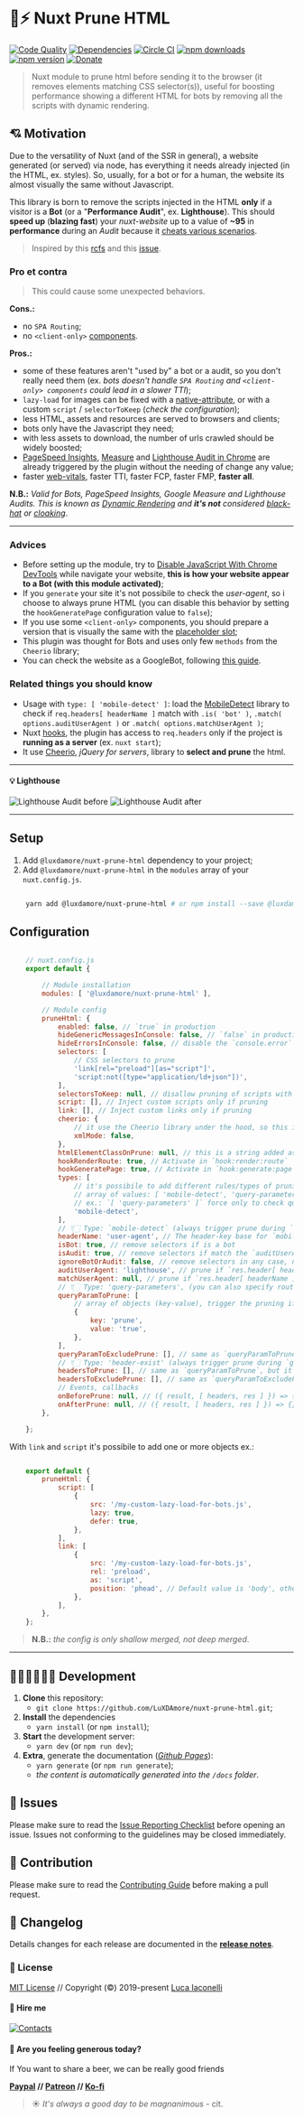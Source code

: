 # 🔌⚡ Nuxt Prune HTML

[![Code Quality][quality-src]][quality-href]
[![Dependencies][dependencies-src]][dependencies-href]
[![Circle CI][circle-ci-src]][circle-ci-href]
[![npm downloads][npm-downloads-src]][npm-downloads-href]
[![npm version][npm-version-src]][npm-version-href]
[![Donate][paypal-donate-src]][paypal-donate-href]

[quality-src]: https://img.shields.io/badge/code%20quality-A-informational?style=flat
[quality-href]: https://luxdamore.github.io/nuxt-prune-html/

[dependencies-src]: https://img.shields.io/badge/dependencies-up%20to%20date-darkgreen.svg?style=flat
[dependencies-href]: https://npmjs.com/package/@luxdamore/nuxt-prune-html

[circle-ci-src]: https://img.shields.io/circleci/project/github/LuXDAmore/nuxt-prune-html.svg?style=flat&color=darkgreen
[circle-ci-href]: https://circleci.com/gh/LuXDAmore/nuxt-prune-html

[npm-downloads-src]: https://img.shields.io/npm/dt/@luxdamore/nuxt-prune-html.svg?style=flat&color=orange
[npm-downloads-href]: https://npmjs.com/package/@luxdamore/nuxt-prune-html

[npm-version-src]: https://img.shields.io/npm/v/@luxdamore/nuxt-prune-html/latest.svg?style=flat&color=orange
[npm-version-href]: https://npmjs.com/package/@luxdamore/nuxt-prune-html

[paypal-donate-src]: https://img.shields.io/badge/paypal-donate-black.svg?style=flat
[paypal-donate-href]: https://www.paypal.me/luxdamore

> Nuxt module to prune html before sending it to the browser (it removes elements matching CSS selector(s)), useful for boosting performance showing a different HTML for bots by removing all the scripts with dynamic rendering.

## 💘 Motivation

Due to the versatility of Nuxt (and of the SSR in general), a website generated (or served) via node, has everything it needs already injected (in the HTML, ex. styles). So, usually, for a bot or for a human, the website its almost visually the same without Javascript.

This library is born to remove the scripts injected in the HTML **only** if a visitor is a **Bot** (or a "**Performance Audit**", ex. **Lighthouse**).
This should **speed up** (**blazing fast**) your *nuxt-website* up to a value of **~95** in **performance** during an *Audit* because it [cheats various scenarios](https://web.dev/lighthouse-performance/).

> Inspired by this [rcfs](https://github.com/nuxt/rfcs/issues/22) and this [issue](https://github.com/nuxt/nuxt.js/issues/2822).

### Pro et contra

> This could cause some unexpected behaviors.

**Cons.:**

- no `SPA Routing`;
- no `<client-only>` [components](https://nuxtjs.org/api/components-client-only/).

**Pros.:**

- some of these features aren't "used by" a bot or a audit, so you don't really need them (ex. _bots doesn't handle `SPA Routing` and `<client-only> components` could lead in a slower TTI_);
- `lazy-load` for images can be fixed with a [native-attribute](https://web.dev/native-lazy-loading/), or with a custom `script` / `selectorToKeep` (_check the configuration_);
- less HTML, assets and resources are served to browsers and clients;
- bots only have the Javascript they need;
- with less assets to download, the number of urls crawled should be widely boosted;
- [PageSpeed Insights](https://developers.google.com/speed/pagespeed/insights/), [Measure](https://web.dev/measure/) and [Lighthouse Audit in Chrome](https://developers.google.com/web/tools/lighthouse) are already triggered by the plugin without the needing of change any value;
- faster [web-vitals](https://web.dev/vitals/), faster TTI, faster FCP, faster FMP, **faster all**.

**N.B.:** _Valid for Bots, PageSpeed Insights, Google Measure and Lighthouse Audits. This is known as [Dynamic Rendering](https://developers.google.com/search/docs/guides/dynamic-rendering) and **it's not** considered [black-hat](https://www.wordstream.com/black-hat-seo) or [cloaking](https://en.wikipedia.org/wiki/Cloaking)_.

___

### Advices

- Before setting up the module, try to [Disable JavaScript With Chrome DevTools](https://developers.google.com/web/tools/chrome-devtools/javascript/disable) while navigate your website, **this is how your website appear to a Bot (with this module activated)**;
- If you `generate` your site it's not possibile to check the *user-agent*, so i choose to always prune HTML (you can disable this behavior by setting the `hookGeneratePage` configuration value to `false`);
- If you use some `<client-only>` components, you should prepare a version that is visually the same with the [placeholder slot](https://nuxtjs.org/api/components-client-only/);
- This plugin was thought for Bots and uses only few `methods` from the `Cheerio` library;
- You can check the website as a GoogleBot, following [this guide](https://developers.google.com/web/tools/chrome-devtools/device-mode/override-user-agent).

### Related things you should know

- Usage with `type: [ 'mobile-detect' ]`: load the [MobileDetect](http://hgoebl.github.io/mobile-detect.js/) library to check if `req.headers[ headerName ]` match with `.is( 'bot' )`, `.match( options.auditUserAgent )` or `.match( options.matchUserAgent )`;
- Nuxt [hooks](https://nuxtjs.org/api/configuration-hooks/), the plugin has access to `req.headers` only if the project is **running as a server** (ex. `nuxt start`);
- It use [Cheerio](https://github.com/cheeriojs/cheerio), *jQuery for servers*, library to **select and prune** the html.

___

#### 💡 Lighthouse

![Lighthouse Audit before](./src/static/lighthouse/before.jpg)
![Lighthouse Audit after](./src/static/lighthouse/after.jpg)
___

## Setup

1. Add `@luxdamore/nuxt-prune-html` dependency to your project;
2. Add `@luxdamore/nuxt-prune-html` in the `modules` array of your `nuxt.config.js`.

```bash

    yarn add @luxdamore/nuxt-prune-html # or npm install --save @luxdamore/nuxt-prune-html

```

## Configuration

```js

    // nuxt.config.js
    export default {

        // Module installation
        modules: [ '@luxdamore/nuxt-prune-html' ],

        // Module config
        pruneHtml: {
            enabled: false, // `true` in production
            hideGenericMessagesInConsole: false, // `false` in production
            hideErrorsInConsole: false, // disable the `console.error` method
            selectors: [
                // CSS selectors to prune
                'link[rel="preload"][as="script"]',
                'script:not([type="application/ld+json"])',
            ],
            selectorsToKeep: null, // disallow pruning of scripts with this class (could be an array of classes), N.B.: each `selectorsToKeep` will be appended to every `selectors`, ex.: `script:not([type="application/ld+json"]):not(__selectorToKeep__)`
            script: [], // Inject custom scripts only if pruning
            link: [], // Inject custom links only if pruning
            cheerio: {
                // it use the Cheerio library under the hood, so this is the config passed in the `cheerio.load(__config__)` method
                xmlMode: false,
            },
            htmlElementClassOnPrune: null, // this is a string added as a class to the <html> tag (cheerio.addClass())
            hookRenderRoute: true, // Activate in `hook:render:route`
            hookGeneratePage: true, // Activate in `hook:generate:page`
            types: [
                // it's possibile to add different rules/types of pruning
                // array of values: [ 'mobile-detect', 'query-parameters', 'header-exist' ]
                // ex.: `[ 'query-parameters' ]` force only to check query-parameters values
                'mobile-detect',
            ],
            // 👇🏻 Type: `mobile-detect` (always trigger prune during `generate`, if `hookGeneratePage` is `true`)
            headerName: 'user-agent', // The header-key base for `mobile-detect`, `req.headers[ headerName ]`
            isBot: true, // remove selectors if is a bot
            isAudit: true, // remove selectors if match the `auditUserAgent`
            ignoreBotOrAudit: false, // remove selectors in any case, not depending on Bot or Audit
            auditUserAgent: 'lighthouse', // prune if `res.header[ headerName ]` match with this value, could be a string or an array of strings
            matchUserAgent: null, // prune if `res.header[ headerName ]` match with this value, could be a string or an array of strings
            // 👇🏻 Type: 'query-parameters', (you can also specify routes in the generate process, ex.: `generate: { routes: [ '/?prune=true' ] }` )
            queryParamToPrune: [
                // array of objects (key-value), trigger the pruning if 'query-parameters' is present in `types` and at least one value is matched from the query-parameters, ex. `/?prune=true`
                {
                    key: 'prune',
                    value: 'true',
                },
            ],
            queryParamToExcludePrune: [], // same as `queryParamToPrune`, exclude the pruning if 'query-parameters' is present in `types` and at least one value is matched from the query-parameters, this is priority over `queryParamToPrune`
            // 👇🏻 Type: 'header-exist' (always trigger prune during `generate`, if `hookGeneratePage` is `true`)
            headersToPrune: [], // same as `queryParamToPrune`, but it checks `req.headers` for `key-value`
            headersToExcludePrune: [], // same as `queryParamToExcludePrune`, but it checks `req.headers`, this is priority over `headersToPrune`
            // Events, callbacks
            onBeforePrune: null, // ({ result, [ headers, res ] }) => {}, `headers` and `res` are not available on `generate`
            onAfterPrune: null, // ({ result, [ headers, res ] }) => {}, `headers` and `res` are not available on `generate`
        },

    };

```

With `link` and `script` it's possibile to add one or more objects ex.:

```javascript

    export default {
        pruneHtml: {
            script: [
                {
                    src: '/my-custom-lazy-load-for-bots.js',
                    lazy: true,
                    defer: true,
                },
            ],
            link: [
                {
                    src: '/my-custom-lazy-load-for-bots.js',
                    rel: 'preload',
                    as: 'script',
                    position: 'phead', // Default value is 'body', other allowed values are: 'phead', 'head' and 'pbody'
                },
            ],
        },
    };

```

> **N.B.:** _the config is only shallow merged, not deep merged_.

___

## 👩🏻‍💻👨🏻‍💻 Development

1. **Clone** this repository:
   - `git clone https://github.com/LuXDAmore/nuxt-prune-html.git`;
2. **Install** the dependencies
   - `yarn install` (or `npm install`);
3. **Start** the development server:
   - `yarn dev` (or `npm run dev`);
4. **Extra**, generate the documentation ([*Github Pages*](https://pages.github.com/)):
   - `yarn generate` (or `npm run generate`);
   - _the content is automatically generated into the `/docs` folder_.

## 🐞 Issues

Please make sure to read the [Issue Reporting Checklist](/.github/ISSUE_TEMPLATE/bug_report.md) before opening an issue. Issues not conforming to the guidelines may be closed immediately.

## 👥 Contribution

Please make sure to read the [Contributing Guide](/.github/ISSUE_TEMPLATE/feature_request.md) before making a pull request.

## 📖 Changelog

Details changes for each release are documented in the [**release notes**](./CHANGELOG.md).

### 📃 License

[MIT License](./LICENSE) // Copyright (©) 2019-present [Luca Iaconelli](https://lucaiaconelli.it)

#### 💼 Hire me

[![Contacts](https://img.shields.io/badge/Contact%20Me-Let's%20Talk-informational?style=social&logo=minutemailer)](https://lucaiaconelli.it)

#### 💸 Are you feeling generous today?

If You want to share a beer, we can be really good friends

__[Paypal][paypal-donate-href] // [Patreon](https://www.patreon.com/luxdamore) // [Ko-fi](https://ko-fi.com/luxdamore)__

> ☀ _It's always a good day to be magnanimous_ - cit.
